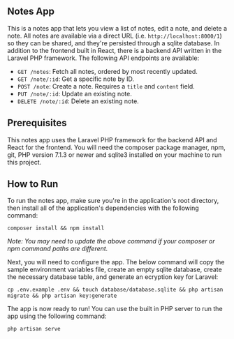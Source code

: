 ## Notes App
This is a notes app that lets you view a list of notes, edit a note, and delete a note. All notes are available via a direct URL (i.e. `http://localhost:8000/1`) so they can be shared, and they're persisted through a sqlite database. In addition to the frontend built in React, there is a backend API written in the Laravel PHP framework. The following API endpoints are available:

- `GET /notes`: Fetch all notes, ordered by most recently updated.
- `GET /note/:id`: Get a specific note by ID.
- `POST /note`:  Create a note. Requires a `title` and `content` field.
- `PUT /note/:id`: Update an existing note.
- `DELETE /note/:id`: Delete an existing note.

## Prerequisites
This notes app uses the Laravel PHP framework for the backend API and React for the frontend. You will need the composer package manager, npm, git, PHP version 7.1.3 or newer and sqlite3 installed on your machine to run this project.

## How to Run
To run the notes app, make sure you're in the application's root directory, then install all of the application's dependencies with the following command:

`composer install && npm install`

*Note: You may need to update the above command if your composer or npm command paths are different.*

Next, you will need to configure the app. The below command will copy the sample environment variables file, create an empty sqlite database, create the necessary database table, and generate an ecryption key for Laravel:

`cp .env.example .env && touch database/database.sqlite && php artisan migrate && php artisan key:generate`

The app is now ready to run! You can use the built in PHP server to run the app using the following command:

`php artisan serve`
